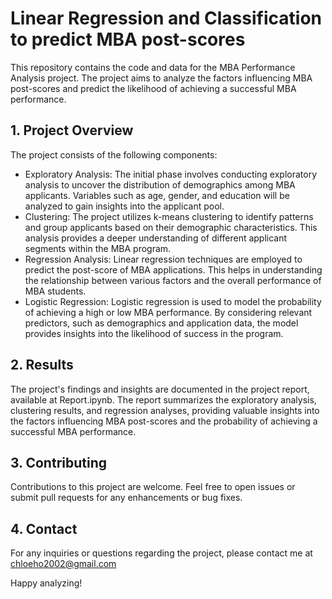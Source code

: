 # Linear Regression and Classification to predict MBA post-scores

This repository contains the code and data for the MBA Performance Analysis project. The project aims to analyze the factors influencing MBA post-scores and predict the likelihood of achieving a successful MBA performance.

## 1. Project Overview
The project consists of the following components:
- Exploratory Analysis: The initial phase involves conducting exploratory analysis to uncover the distribution of demographics among MBA applicants. Variables such as age, gender, and education will be analyzed to gain insights into the applicant pool.
- Clustering: The project utilizes k-means clustering to identify patterns and group applicants based on their demographic characteristics. This analysis provides a deeper understanding of different applicant segments within the MBA program.
- Regression Analysis: Linear regression techniques are employed to predict the post-score of MBA applications. This helps in understanding the relationship between various factors and the overall performance of MBA students.
- Logistic Regression: Logistic regression is used to model the probability of achieving a high or low MBA performance. By considering relevant predictors, such as demographics and application data, the model provides insights into the likelihood of success in the program.

## 2. Results
The project's findings and insights are documented in the project report, available at Report.ipynb. The report summarizes the exploratory analysis, clustering results, and regression analyses, providing valuable insights into the factors influencing MBA post-scores and the probability of achieving a successful MBA performance.

## 3. Contributing
Contributions to this project are welcome. Feel free to open issues or submit pull requests for any enhancements or bug fixes.

## 4. Contact
For any inquiries or questions regarding the project, please contact me at chloeho2002@gmail.com

Happy analyzing!
